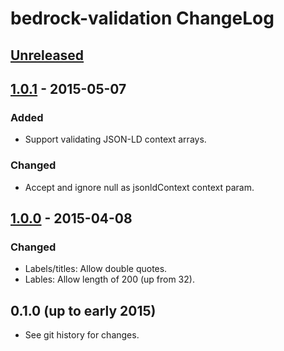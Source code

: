 # bedrock-validation ChangeLog

## [Unreleased]

## [1.0.1] - 2015-05-07

### Added
- Support validating JSON-LD context arrays.

### Changed
- Accept and ignore null as jsonldContext context param.

## [1.0.0] - 2015-04-08

### Changed
- Labels/titles: Allow double quotes.
- Lables: Allow length of 200 (up from 32).

## 0.1.0 (up to early 2015)

- See git history for changes.

[Unreleased]: https://github.com/digitalbazaar/bedrock-validation/compare/1.0.1...HEAD
[1.0.1]: https://github.com/digitalbazaar/bedrock-validation/compare/1.0.0...1.0.1
[1.0.0]: https://github.com/digitalbazaar/bedrock-validation/compare/0.1.0...1.0.0
